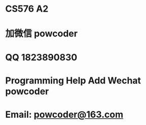 # CS576 A2
# 加微信 powcoder

# QQ 1823890830

# Programming Help Add Wechat powcoder

# Email: powcoder@163.com

